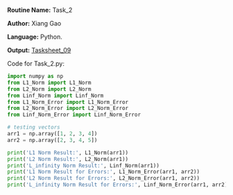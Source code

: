 **Routine Name:** Task_2

**Author:** Xiang Gao 

**Language:** Python.

**Output:** [Tasksheet_09](https://github.com/GoByMark/math4610/blob/main/Homework_Tasks/Tasksheet_09/Tasksheet%2009.pdf)

Code for Task_2.py:  
```Python
import numpy as np
from L1_Norm import L1_Norm
from L2_Norm import L2_Norm
from Linf_Norm import Linf_Norm
from L1_Norm_Error import L1_Norm_Error
from L2_Norm_Error import L2_Norm_Error
from Linf_Norm_Error import Linf_Norm_Error

# testing vectors
arr1 = np.array([1, 2, 3, 4])
arr2 = np.array([2, 3, 4, 5])

print('L1 Norm Result:', L1_Norm(arr1))
print('L2 Norm Result:', L2_Norm(arr1))
print('L_infinity Norm Result:', Linf_Norm(arr1))
print('L1 Norm Result for Errors:', L1_Norm_Error(arr1, arr2))
print('L2 Norm Result for Errors:', L2_Norm_Error(arr1, arr2))
print('L_infinity Norm Result for Errors:', Linf_Norm_Error(arr1, arr2))
```
